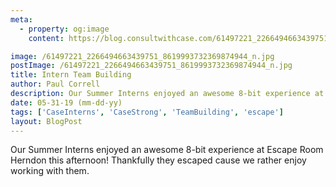 ```yaml
---
meta:
  - property: og:image
    content: https://blog.consultwithcase.com/61497221_2266494663439751_8619993732369874944_n.jpg

image: /61497221_2266494663439751_8619993732369874944_n.jpg
postImage: /61497221_2266494663439751_8619993732369874944_n.jpg
title: Intern Team Building
author: Paul Correll
description: Our Summer Interns enjoyed an awesome 8-bit experience at Escape Room Herndon this afternoon!
date: 05-31-19 (mm-dd-yy)
tags: ['CaseInterns', 'CaseStrong', 'TeamBuilding', 'escape']
layout: BlogPost
---
```


Our Summer Interns enjoyed an awesome 8-bit experience at Escape Room Herndon this afternoon! Thankfully they escaped cause we rather enjoy working with them.